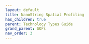 ```yaml
---
layout: default
title: NanoString Spatial Profiling
has_children: true
parent: Technology Types Guide
grand_parent: SOPs
nav_order: 3
---
```

